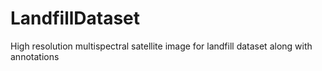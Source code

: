 # LandfillDataset
High resolution multispectral satellite image for landfill dataset along with annotations
